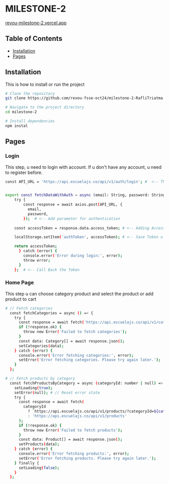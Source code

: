 # MILESTONE-2

[revou-milestone-2.vercel.app](https://revou-milestone-2-9soxbt2yy-rafli-triatmas-projects.vercel.app/)

## Table of Contents

- [Installation](#installation)
- [Pages](#pages)


## Installation

This is how to install or run the project

```bash
# Clone the repository
git clone https://github.com/revou-fsse-oct24/milestone-2-RafliTriatma.git

# Navigate to the project directory
cd milestone-2

# Install dependencies
npm instal
```

## Pages

### Login
This step, u need to login with account. If u don't have any account, u need to register before.

```bash
const API_URL = 'https://api.escuelajs.co/api/v1/auth/login'; #  <-- This is the API


export const fetchDataWithAuth = async (email: String, password: String) => {
    try {
        const response = await axios.post(API_URL, {
          email,
          password,
        });  # <-- Add parameter for authentication
    
    const accessToken = response.data.access_token; # <-- Adding Access Token

    localStorage.setItem('authToken', accessToken); # <-- Save Token u Got in LocalStorage  

    return accessToken;
      } catch (error) {
        console.error('Error during login:', error);
        throw error;
      }
    };  # <-- Call Back the Token
```
### Home Page
This step u can choose category product and select the product or add product to cart

```bash
# // Fetch categories
  const fetchCategories = async () => {
    try {
      const response = await fetch('https://api.escuelajs.co/api/v1/categories');
      if (!response.ok) {
        throw new Error('Failed to fetch categories');
      }
      const data: Category[] = await response.json();
      setCategories(data);
    } catch (error) {
      console.error('Error fetching categories:', error);
      setError('Error fetching categories. Please try again later.');
    }
  };

# // Fetch products by category
  const fetchProductsByCategory = async (categoryId: number | null) => {
    setLoading(true);
    setError(null); # // Reset error state
    try {
      const response = await fetch(
        categoryId
          ? `https://api.escuelajs.co/api/v1/products/?categoryId=${categoryId}`
          : 'https://api.escuelajs.co/api/v1/products'
      );
      if (!response.ok) {
        throw new Error('Failed to fetch products');
      }
      const data: Product[] = await response.json();
      setProducts(data);
    } catch (error) {
      console.error('Error fetching products:', error);
      setError('Error fetching products. Please try again later.');
    } finally {
      setLoading(false);
    }
  };
```
        
       

